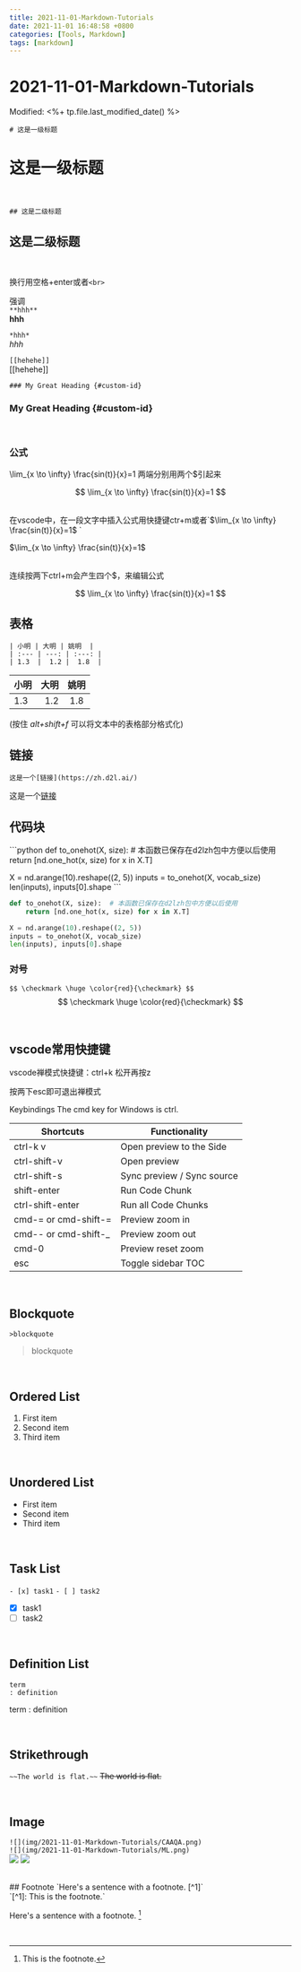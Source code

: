 ```yaml
---
title: 2021-11-01-Markdown-Tutorials
date: 2021-11-01 16:48:58 +0800
categories: [Tools, Markdown]
tags: [markdown]
---
```

# 2021-11-01-Markdown-Tutorials
Modified: <%+ tp.file.last_modified_date() %>

`# 这是一级标题`
# 这是一级标题 
<br>

`## 这是二级标题`
## 这是二级标题
<br>

换行用空格+enter或者`<br>` 
<br>

强调
<br>
`**hhh**`
<br>
**hhh** 
<br>


`*hhh*`
<br>
*hhh* 
<br>


`[[hehehe]]`
<br>
[[hehehe]] 
<br>


`### My Great Heading {#custom-id}`
### My Great Heading {#custom-id}
<br>
  
### 公式
\lim_{x \to \infty} \frac{sin(t)}{x}=1 两端分别用两个$引起来

$$
\lim_{x \to \infty} \frac{sin(t)}{x}=1
$$

<br>
在vscode中，在一段文字中插入公式用快捷键ctr+m或者`$\lim_{x \to \infty} \frac{sin(t)}{x}=1$ `
<br>

$\lim_{x \to \infty} \frac{sin(t)}{x}=1$ 

<br>
连续按两下ctrl+m会产生四个$，来编辑公式
<br>

$$
\lim_{x \to \infty} \frac{sin(t)}{x}=1
$$




## 表格
`| 小明 | 大明 | 姚明  |`<br>
`| :--- | ---: | :---: |`<br>
`| 1.3  |  1.2 |  1.8  |`<br>

| 小明 | 大明 | 姚明  |
| :--- | ---: | :---: |
| 1.3  |  1.2 |  1.8  |


(按住 *alt+shift+f* 可以将文本中的表格部分格式化)

## 链接
`这是一个[链接](https://zh.d2l.ai/)`

这是一个[链接](https://zh.d2l.ai/)


## 代码块
\```python
def to_onehot(X, size):  # 本函数已保存在d2lzh包中方便以后使用
    return [nd.one_hot(x, size) for x in X.T]

X = nd.arange(10).reshape((2, 5))
inputs = to_onehot(X, vocab_size)
len(inputs), inputs[0].shape
\```

```python
def to_onehot(X, size):  # 本函数已保存在d2lzh包中方便以后使用
    return [nd.one_hot(x, size) for x in X.T]

X = nd.arange(10).reshape((2, 5))
inputs = to_onehot(X, vocab_size)
len(inputs), inputs[0].shape
```

### 对号
`$$
\checkmark
\huge \color{red}{\checkmark}
$$`
<br>
$$
\checkmark
\huge \color{red}{\checkmark}
$$


<br>

## vscode常用快捷键
vscode禅模式快捷键：ctrl+k 松开再按z

按两下esc即可退出禅模式


Keybindings
The cmd key for Windows is ctrl.

| Shortcuts            | Functionality              |
| -------------------- | -------------------------- |
| ctrl-k v             | Open preview to the Side   |
| ctrl-shift-v         | Open preview               |
| ctrl-shift-s         | Sync preview / Sync source |
| shift-enter          | Run Code Chunk             |
| ctrl-shift-enter     | Run all Code Chunks        |
| cmd-= or cmd-shift-= | Preview zoom in            |
| cmd-- or cmd-shift-_ | Preview zoom out           |
| cmd-0                | Preview reset zoom         |
| esc                  | Toggle sidebar TOC         |

<br>

## Blockquote
`>blockquote`
>blockquote

<br>

## Ordered List
1. First item
2. Second item
3. Third item

<br>

## Unordered List
- First item
- Second item
- Third item

<br>

## Task List
`- [x] task1`
`- [ ] task2`


- [x] task1
- [ ] task2

<br>

## Definition List
`term`
<br>
`: definition`

term
: definition

<br>

## Strikethrough
`~~The world is flat.~~`
~~The world is flat.~~

<br>

## Image
`![](img/2021-11-01-Markdown-Tutorials/CAAQA.png)`
<br>
`![](img/2021-11-01-Markdown-Tutorials/ML.png)`
<br>
![](/img/2021-11-01-Markdown-Tutorials/CAAQA.png)
![](/img/2021-11-01-Markdown-Tutorials/ML.png)

<br>
## Footnote
`Here's a sentence with a footnote. [^1]`
<br>
`[^1]: This is the footnote.`

Here's a sentence with a footnote. [^1]

[^1]: This is the footnote.

<br>